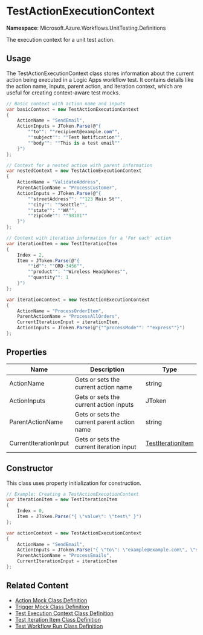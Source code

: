 # TestActionExecutionContext

**Namespace**: Microsoft.Azure.Workflows.UnitTesting.Definitions

The execution context for a unit test action.

## Usage

The TestActionExecutionContext class stores information about the current action being executed in a Logic Apps workflow test. It contains details like the action name, inputs, parent action, and iteration context, which are useful for creating context-aware test mocks.

```C#
// Basic context with action name and inputs
var basicContext = new TestActionExecutionContext
{
    ActionName = "SendEmail",
    ActionInputs = JToken.Parse(@"{
        ""to"": ""recipient@example.com"",
        ""subject"": ""Test Notification"",
        ""body"": ""This is a test email""
    }")
};

// Context for a nested action with parent information
var nestedContext = new TestActionExecutionContext
{
    ActionName = "ValidateAddress",
    ParentActionName = "ProcessCustomer",
    ActionInputs = JToken.Parse(@"{
        ""streetAddress"": ""123 Main St"",
        ""city"": ""Seattle"",
        ""state"": ""WA"",
        ""zipCode"": ""98101""
    }")
};

// Context with iteration information for a 'For each' action
var iterationItem = new TestIterationItem
{
    Index = 2,
    Item = JToken.Parse(@"{
        ""id"": ""ORD-3456"",
        ""product"": ""Wireless Headphones"",
        ""quantity"": 1
    }")
};

var iterationContext = new TestActionExecutionContext
{
    ActionName = "ProcessOrderItem",
    ParentActionName = "ProcessAllOrders",
    CurrentIterationInput = iterationItem,
    ActionInputs = JToken.Parse(@"{""processMode"": ""express""}")
};
```

## Properties

| Name | Description | Type |
|------|-------------|------|
| ActionName | Gets or sets the current action name | string |
| ActionInputs | Gets or sets the current action inputs | JToken |
| ParentActionName | Gets or sets the current parent action name | string |
| CurrentIterationInput | Gets or sets the current iteration input | [TestIterationItem](TestIterationItem-document.md) |

## Constructor

This class uses property initialization for construction.

```C#
// Example: Creating a TestActionExecutionContext
var iterationItem = new TestIterationItem 
{
    Index = 0,
    Item = JToken.Parse("{ \"value\": \"test\" }")
};

var actionContext = new TestActionExecutionContext
{
    ActionName = "SendEmail",
    ActionInputs = JToken.Parse("{ \"to\": \"example@example.com\", \"subject\": \"Test Email\" }"),
    ParentActionName = "ProcessEmails",
    CurrentIterationInput = iterationItem
};
```

## Related Content

* [Action Mock Class Definition](action-mock-class-definition.md)
* [Trigger Mock Class Definition](trigger-mock-class-definition.md)
* [Test Execution Context Class Definition](test-execution-context-class-definition.md)
* [Test Iteration Item Class Definition](test-iteration-item-class-definition.md)
* [Test Workflow Run Class Definition](test-workflow-run-class-definition.md)
